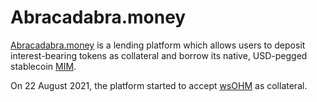 # Abracadabra.money

[Abracadabra.money](https://abracadabra.money/) is a lending platform which allows
users to deposit interest-bearing tokens as collateral and borrow its native,
USD-pegged stablecoin [MIM](https://www.coingecko.com/en/coins/magic-internet-money).

On 22 August 2021, the platform started to accept [wsOHM](../../contracts/tokens.md#wsohm) as collateral.
